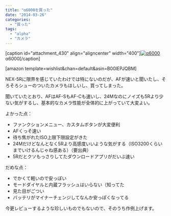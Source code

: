 ```yaml
---
title: "α6000を買った"
date: "2014-03-26"
categories: 
  - "買った"
tags: 
  - "alpha"
  - "カメラ"
---
```


\[caption id="attachment\_430" align="aligncenter" width="400"\][![α6000](https://blog.naotaco.com/wp-content/uploads/2014/03/DSC06492-400x265.jpg)](https://blog.naotaco.com/wp-content/uploads/2014/03/DSC06492.jpg) α6000\[/caption\]

\[amazon template=wishlist&chan=default&asin=B00IEPJQBM\]

NEX-5Rに限界を感じていたわけでは特にないのだが、AFが速いと聞いたし、そろそろシューのついたカメラもほしいし、買ってしまった。

聞いていたとおり、AFはAF-SもAF-Cも速いし、24Mなのにノイズも5Rより少ない気がするし、基本的なカメラ性能が全体的に上がっていて大変よい。

よかった点：

- ファンクションメニュー、カスタムボタンが大変便利
- AFくっそ速い
- 待ち焦がれたISO上限下限設定がきた
- 24Mだけどなんとなく5Rより高感度いいような気がする（ISO3200くらいまでいけるんじゃね感ある）（要出典）
- 5Rだとクソもっさりしてたダウンロードアプリがだいぶ速い

だめな点：

- でかくて軽いので安っぽい
- モードダイヤルと内蔵フラッシュはいらない（知ってた
- 見た目がごつい
- バッテリがマイナーチェンジしてなんか安っぽくなってる

今更レビューするような珍しいものでもないので、そのうち作例上げます。
